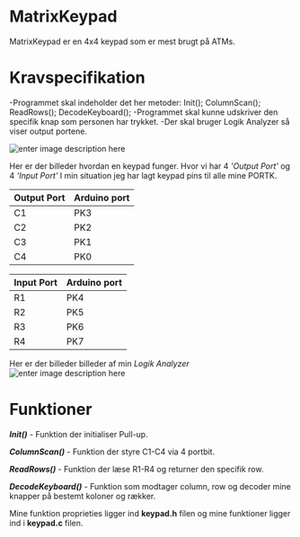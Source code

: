 # MatrixKeypad
MatrixKeypad er en 4x4 keypad som er mest brugt på ATMs.

# Kravspecifikation
-Programmet skal indeholder det her metoder: Init(); ColumnScan(); ReadRows(); DecodeKeyboard(); 
-Programmet skal kunne udskriver den specifik knap som personen har trykket.
-Der skal bruger Logik Analyzer så viser output portene.

![enter image description here](https://i.imgur.com/rT1wfdz.png)

Her er der billeder hvordan en keypad funger. Hvor vi har 4 *'Output Port'* og 4 *'Input Port'*
I min situation jeg har lagt  keypad pins til alle mine PORTK.

|Output Port|Arduino port  |
|--|--|
|C1  |PK3  |
|C2  |PK2 |
|C3  |PK1 |
|C4  |PK0 |

|Input Port|Arduino port  |
|--|--|
|R1  |PK4  |
|R2 |PK5|
|R3  |PK6 |
|R4  |PK7 |

Her er der billeder billeder af min *Logik Analyzer*
![enter image description here](https://i.imgur.com/T5p90uy.png)

# Funktioner
***Init()*** - Funktion der initialiser Pull-up.

***ColumnScan()*** - Funktion der styre C1-C4 via 4 portbit.

***ReadRows()*** - Funktion der læse R1-R4 og returner den specifik row.

***DecodeKeyboard()*** - Funktion som modtager column, row og decoder mine knapper på bestemt koloner og rækker.



Mine funktion proprieties ligger ind **keypad.h** filen og mine funktioner ligger ind i **keypad.c** filen.
